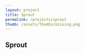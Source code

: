 ```yaml
---
layout: project
title: Sprout
permalink: /projects/sprout
thumb: /assets/thumbs/missing.png
---
```

## Sprout